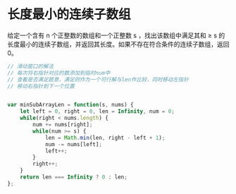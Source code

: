 # 长度最小的连续子数组

给定一个含有 n 个正整数的数组和一个正整数 s ，找出该数组中满足其和 ≥ s 的长度最小的连续子数组，并返回其长度。如果不存在符合条件的连续子数组，返回 0。

```javascript
// 滑动窗口的解法
// 每次将右指针对应的数添加到临时num中
// 查看是否满足题意，满足则作为一个可行解与len作比较，同时移动左指针
// 移动右指针到下一个位置


var minSubArrayLen = function(s, nums) {
    let left = 0, right = 0, len = Infinity, num = 0;
    while(right < nums.length) {
        num += nums[right];
        while(num >= s) {
            len = Math.min(len, right - left + 1);
            num -= nums[left];
            left++;
        }
        right++;
    }
    return len === Infinity ? 0 : len;
};
```

